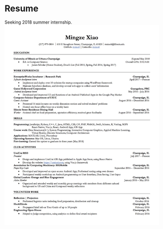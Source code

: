 # Resume
Seeking 2018 summer internship.
<img src="https://github.com/mxiao6/resume/raw/master/M.X.Resume.V6.1.jpg" />